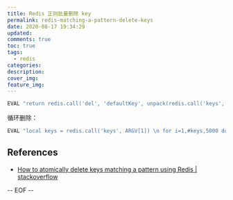```yaml
---
title: Redis 正则批量删除 key
permalink: redis-matching-a-pattern-delete-keys
date: 2020-08-17 19:34:29
updated:
comments: true
toc: true
tags:
  - redis
categories:
description:
cover_img:
feature_img:
---
```


```lua
EVAL "return redis.call('del', 'defaultKey', unpack(redis.call('keys', ARGV[1])))" 0 prefix:*
```

循环删除：

```lua
EVAL "local keys = redis.call('keys', ARGV[1]) \n for i=1,#keys,5000 do \n redis.call('del', unpack(keys, i, math.min(i+4999, #keys))) \n end \n return keys" 0 prefix:*
```

## References

- [How to atomically delete keys matching a pattern using Redis | stackoverflow](https://stackoverflow.com/questions/4006324/how-to-atomically-delete-keys-matching-a-pattern-using-redis)

-- EOF --
